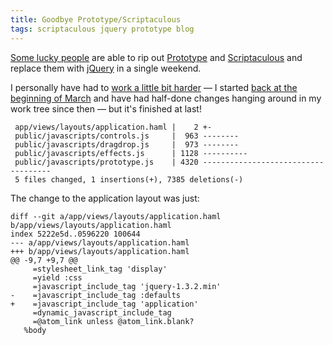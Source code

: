 ```yaml
---
title: Goodbye Prototype/Scriptaculous
tags: scriptaculous jquery prototype blog
---
```


[Some lucky people](http://fukamachi.org/wp/2009/04/13/js-changeover/) are able to rip out [Prototype](/wiki/Prototype) and [Scriptaculous](/wiki/Scriptaculous) and replace them with [jQuery](/wiki/jQuery) in a single weekend.

I personally have had to [work a little bit harder](/issues/1278) — I started [back at the beginning of March](/blog/switching-to-jquery) and have had half-done changes hanging around in my work tree since then — but it's finished at last!

     app/views/layouts/application.haml |    2 +-
     public/javascripts/controls.js     |  963 --------
     public/javascripts/dragdrop.js     |  973 --------
     public/javascripts/effects.js      | 1128 ----------
     public/javascripts/prototype.js    | 4320 ------------------------------------
     5 files changed, 1 insertions(+), 7385 deletions(-)

The change to the application layout was just:

    diff --git a/app/views/layouts/application.haml b/app/views/layouts/application.haml
    index 5222e5d..0596220 100644
    --- a/app/views/layouts/application.haml
    +++ b/app/views/layouts/application.haml
    @@ -9,7 +9,7 @@
         =stylesheet_link_tag 'display'
         =yield :css
         =javascript_include_tag 'jquery-1.3.2.min'
    -    =javascript_include_tag :defaults
    +    =javascript_include_tag 'application'
         =dynamic_javascript_include_tag
         =@atom_link unless @atom_link.blank?
       %body
